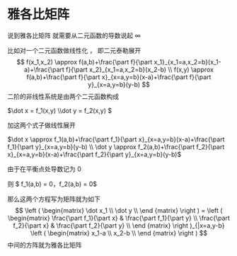 # 雅各比矩阵

说到雅各比矩阵 就需要从二元函数的导数说起 $\infty$

比如对一个二元函数做线性化 ， 即二元泰勒展开
$$
f(x_1,x_2) \approx f(a,b)+\frac{\part f}{\part x_1}_{x_1=a,x_2=b}(x_1-a)+\frac{\part f}{\part x_2}_{x_1=a,x_2=b}(x_2-b)  \\
f(x,y) \approx f(a,b)+\frac{\part f}{\part x}_{x=a,y=b}(x-a)+\frac{\part f}{\part y}_{x=a,y=b}(y-b)
$$
二阶的非线性系统是由两个二元函数构成

$\dot x = f_1(x,y) \\\dot y = f_2(x,y) $

加这两个式子做线性展开

$\dot x \approx f_1(a,b)+\frac{\part f_1}{\part x}_{x=a,y=b}(x-a)+\frac{\part f_1}{\part y}_{x=a,y=b}(y-b) \\
\dot y \approx f_2(a,b)+\frac{\part f_2}{\part x}_{x=a,y=b}(x-a)+\frac{\part f_2}{\part y}_{x=a,y=b}(y-b)$

由于在平衡点处导数记为 0 

则  $ f_1(a,b) = 0，f_2(a,b) = 0$

那么这两个方程写为矩阵就为如下
$$
\left ( 
\begin{matrix}
\dot x_1  \\
\dot y   \\ 
\end  {matrix} 
\right ) = 
\left ( 
\begin{matrix}
\frac{\part f_1}{\part x} & \frac{\part f_1}{\part y}   \\
\frac{\part f_2}{\part x} & \frac{\part f_2}{\part y}   \\ 
\end  {matrix} 
\right )_{|x=a,y-b}
\left ( 
\begin{matrix}
 x_1-a  \\
 x_2-b   \\ 
\end  {matrix} 
\right ) 
$$
中间的方阵就为雅各比矩阵





